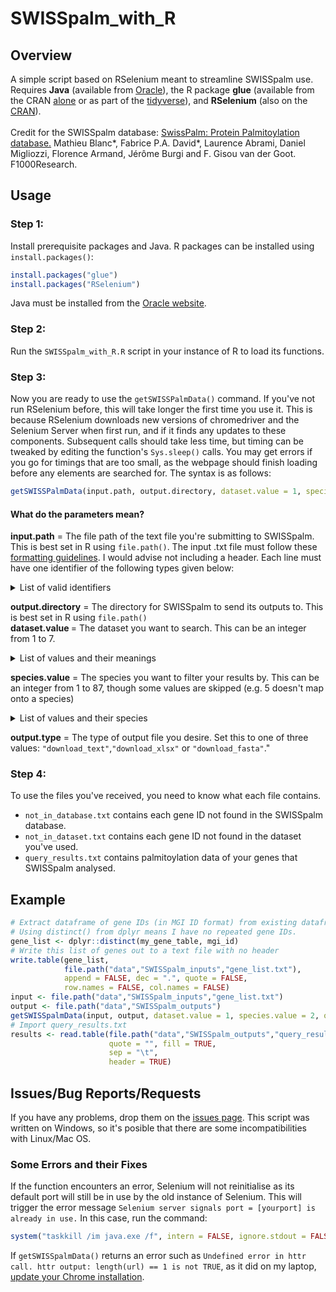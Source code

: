# SWISSpalm_with_R
## Overview
A simple script based on RSelenium meant to streamline SWISSpalm use. Requires <b>Java</b> (available from [Oracle](https://www.java.com/en/download/)), the R package <b>glue</b> (available from the CRAN [alone](https://cran.r-project.org/web/packages/glue) or as part of the [tidyverse](https://cran.r-project.org/web/packages/tidyverse/)), and <b>RSelenium</b> (also on the [CRAN](https://cran.r-project.org/web/packages/RSelenium)).<br/><br/>Credit for the SWISSpalm database: [SwissPalm: Protein Palmitoylation database.](http://f1000research.com/articles/4-261/v1) Mathieu Blanc*, Fabrice P.A. David*, Laurence Abrami, Daniel Migliozzi, Florence Armand, Jérôme Burgi and F. Gisou van der Goot. F1000Research.
## Usage
### <b>Step 1:</b> 
Install prerequisite packages and Java. R packages can be installed using `install.packages()`:
```R
install.packages("glue")
install.packages("RSelenium")
```
Java must be installed from the [Oracle website](https://www.java.com/en/download/).
### <b>Step 2:</b> 
Run the `SWISSpalm_with_R.R` script in your instance of R to load its functions.
### <b>Step 3:</b>
Now you are ready to use the `getSWISSPalmData()` command. If you've not run RSelenium before, this will take longer the first time you use it. This is because RSelenium downloads new versions of chromedriver and the Selenium Server when first run, and if it finds any updates to these components. Subsequent calls should take less time, but timing can be tweaked by editing the function's `Sys.sleep()` calls. You may get errors if you go for timings that are too small, as the webpage should finish loading before any elements are searched for. The syntax is as follows:
```R
getSWISSPalmData(input.path, output.directory, dataset.value = 1, species.value = 2, output.type = "download_text")
```
#### What do the parameters mean?
<b>input.path</b> = The file path of the text file you're submitting to SWISSpalm. This is best set in R using `file.path()`. The input .txt file must follow these [formatting guidelines](https://swisspalm.org/file_formats). I would advise not including a header. Each line must have one identifier of the following types given below:
  <details>  
    <summary>List of valid identifiers</summary><p>
  
    UniProt AC
    UniProt secondary AC
    UniProt ID
    UniProt gene name
    Ensembl protein
    Ensembl gene
    Refseq protein ID
    IPI ID
    UniGene ID
    PomBase ID
    MGI ID
    RGD ID
    TAIR protein ID
    EuPathDb ID
  
  </p></details>
  
<b>output.directory</b> = The directory for SWISSpalm to send its outputs to. This is best set in R using `file.path()`</br>
<b>dataset.value </b> = The dataset you want to search. This can be an integer from 1 to 7.
  <details>  
    <summary>List of values and their meanings</summary><p>
  
    Dataset 1: All proteins
    Dataset 2: Proteins predicted to be palmitoylated
    Dataset 3: Palmitoylation validated or found in at least 1 palmitoyl-proteome (SwissPalm annotated)
    Dataset 4: Palmitoylation validated proteins
    Dataset 5: Palmitoylation validated proteins or found in palmitoyl-proteomes using 2 independent methods
    Dataset 6: Found in palmitoyl-proteomes using 2 independent methods
    Dataset 7: Dataset 6 grouped by gene
  
  </p></details>
  
<b>species.value</b> = The species you want to filter your results by. This can be an integer from 1 to 87, though some values are skipped (e.g. 5 doesn't map onto a species)<br>
  <details>  
    <summary> List of values and their species</summary>
  
    1 = Homo sapiens
    2 = Mus musculus
    3 = Rattus norvegicus
    4 = Arabidopsis thaliana
    6 = Saccharomyces cerevisiae
    7 = Cricetulus griseus
    8 = Plasmodium falciparum
    9 = Chlorocebus aethiops
    10 = Bos taurus
    11 = Schizosaccharomyces pombe
    12 = Canis familiaris
    13 = Drosophila melanogaster
    14 = Danio rerio
    15 = HIV1 isolate HXB2
    16 = Spodoptera frugiperda
    17 = Gallus gallus
    18 = Human herpesvirus 1
    19 = Semliki forest virus
    20 = Sindbis virus (the [first recorded palmitoylated biological agent](https://dx.doi.org/10.1073/pnas.76.4.1687))
    21 = Oryctolagus cuniculus
    22 = Sus scrofa
    23 = Toxoplasma gondii
    24 = Torpedo californica
    25 = Nicotiana benthamiana
    26 = Landoltia punctata
    27 = Influenza A virus (A/udorn/1972(H3N2))
    28 = Giardia intestinalis
    29 = Ecc15
    30 = Influenza A virus (strain A/Duck/Ukraine/1/1963 H3N8)
    31 = Escherichia coli BL21-DE3
    32 = Salmonella typhimurium
    33 = Medicago truncatula
    34 = Influenza C virus (strain C/Johannesburg/1/1966)
    35 = Simian immunodeficiency virus
    36 = Cryptococcus neoformans
    38 = Trypanosoma brucei brucei
    39 = Mesocricetus auratus
    40 = HIV-1 NY5
    41 = HIV-1 BH10
    42 = Xenopus laevis
    43 = Fr-MuLV
    44 = Human adenovirus 5
    45 = Leishmania major
    46 = RRV (strain T48)
    47 = Caenorhabditis elegans
    48 = HHV-4
    49 = Ki-MuSV
    50 = Ha-MuSV
    51 = Escherichia coli K12
    53 = VACV
    54 = Influenza A virus H7N1
    55 = VSV
    56 = Macaca mulata
    57 = Solanum lycopersicum
    58 = Aspergillus fumigatus
    60 = Trypanosoma brucei brucei (927/4 GUTat10.1)
    61 = Equus caballus
    62 = MCF-MuLV
    63 = MoMuLV (ts1-92b)
    64 = MoMLV
    65 = Neosartorya fumigata
    66 = Toxoplasma gondii Me49
    67 = HCMV
    68 = MHV-A59
    69 = Medicago falcata
    70 = Oryza sativa
    71 = RSV-PrC
    72 = HHV-8
    73 = Mallard duck
    74 = AcMNPV
    75 = Dictyostelium discoideum
    76 = HCV
    77 = SARS-CoV
    78 = Lithobates catesbeiana
    79 = Trichomonas vaginalis
    82 = BCTV
    83 = HEV-3
    84 = HEV-1
    85 = Mungbean yellow mosaic virus-Vigna
    87 = CHIKV-S27
    
</details>

<b>output.type</b> = The type of output file you desire. Set this to one of three values: `"download_text"`,`"download_xlsx"` or `"download_fasta"`."<br>
### <b>Step 4:</b>
To use the files you've received, you need to know what each file contains.
* `not_in_database.txt` contains each gene ID not found in the SWISSpalm database.
* `not_in_dataset.txt` contains each gene ID not found in the dataset you've used.
* `query_results.txt` contains palmitoylation data of your genes that SWISSpalm analysed. 
## Example
```R
# Extract dataframe of gene IDs (in MGI ID format) from existing dataframe.
# Using distinct() from dplyr means I have no repeated gene IDs.
gene_list <- dplyr::distinct(my_gene_table, mgi_id) 
# Write this list of genes out to a text file with no header
write.table(gene_list, 
            file.path("data","SWISSpalm_inputs","gene_list.txt"), 
            append = FALSE, dec = ".", quote = FALSE, 
            row.names = FALSE, col.names = FALSE)
input <- file.path("data","SWISSpalm_inputs","gene_list.txt")
output <- file.path("data","SWISSpalm_outputs")
getSWISSpalmData(input, output, dataset.value = 1, species.value = 2, output.type = "download_text")
# Import query_results.txt 
results <- read.table(file.path("data","SWISSpalm_outputs","query_result.txt"),
                      quote = "", fill = TRUE,
                      sep = "\t",
                      header = TRUE) 
```
## Issues/Bug Reports/Requests
If you have any problems, drop them on the [issues page](https://github.com/simpar1471/SWISSpalm_with_R/issues). This script was written on Windows, so it's posible that there are some incompatibilities with Linux/Mac OS.
### Some Errors and their Fixes </br>
If the function encounters an error, Selenium will not reinitialise as its default port will still be in use by the old instance of Selenium. This will trigger the error message `Selenium server signals port = [yourport] is already in use.` In this case, run the command:
``` R
system("taskkill /im java.exe /f", intern = FALSE, ignore.stdout = FALSE)
```
If `getSWISSpalmData()` returns an error such as `Undefined error in httr call. httr output: length(url) == 1 is not TRUE`, as it did on my laptop, [update your Chrome installation](https://support.google.com/chrome/answer/95414).
